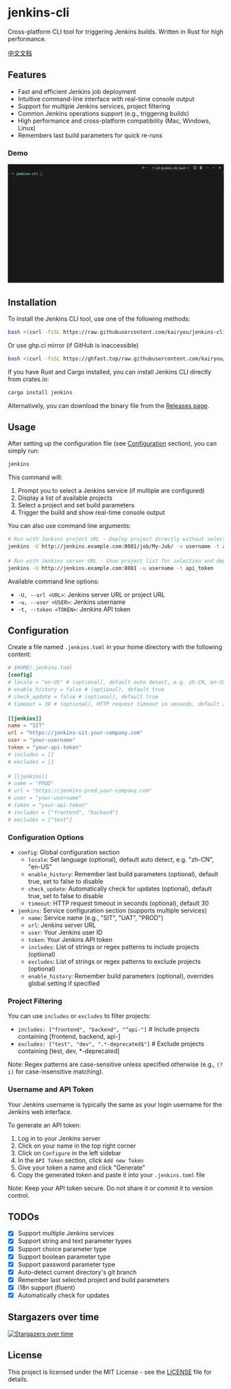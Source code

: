 # jenkins-cli

Cross-platform CLI tool for triggering Jenkins builds. Written in Rust for high performance.

[中文文档](README_zh.md)

## Features

- Fast and efficient Jenkins job deployment
- Intuitive command-line interface with real-time console output
- Support for multiple Jenkins services, project filtering
- Common Jenkins operations support (e.g., triggering builds)
- High performance and cross-platform compatibility (Mac, Windows, Linux)
- Remembers last build parameters for quick re-runs

### Demo

![Demo](./assets/demo.gif)

## Installation

To install the Jenkins CLI tool, use one of the following methods:

```bash
bash <(curl -fsSL https://raw.githubusercontent.com/kairyou/jenkins-cli/main/scripts/install.sh)
```

Or use ghp.ci mirror (if GitHub is inaccessible)

```bash
bash <(curl -fsSL https://ghfast.top/raw.githubusercontent.com/kairyou/jenkins-cli/main/scripts/install.sh)
```

If you have Rust and Cargo installed, you can install Jenkins CLI directly from crates.io:

```bash
cargo install jenkins
```

Alternatively, you can download the binary file from the [Releases page](https://github.com/kairyou/jenkins-cli/releases).

## Usage

After setting up the configuration file (see [Configuration](#configuration) section), you can simply run:

```bash
jenkins
```

This command will:

1. Prompt you to select a Jenkins service (if multiple are configured)
2. Display a list of available projects
3. Select a project and set build parameters
4. Trigger the build and show real-time console output

You can also use command line arguments:

```bash
# Run with Jenkins project URL - Deploy project directly without selection
jenkins -U http://jenkins.example.com:8081/job/My-Job/ -u username -t api_token

# Run with Jenkins server URL - Show project list for selection and deploy
jenkins -U http://jenkins.example.com:8081 -u username -t api_token
```

Available command line options:
- `-U, --url <URL>`: Jenkins server URL or project URL
- `-u, --user <USER>`: Jenkins username
- `-t, --token <TOKEN>`: Jenkins API token

## Configuration

Create a file named `.jenkins.toml` in your home directory with the following content:

```toml
# $HOME/.jenkins.toml
[config]
# locale = "en-US" # (optional), default auto detect, e.g. zh-CN, en-US
# enable_history = false # (optional), default true
# check_update = false # (optional), default true
# timeout = 30 # (optional), HTTP request timeout in seconds, default 30

[[jenkins]]
name = "SIT"
url = "https://jenkins-sit.your-company.com"
user = "your-username"
token = "your-api-token"
# includes = []
# excludes = []

# [[jenkins]]
# name = "PROD"
# url = "https://jenkins-prod.your-company.com"
# user = "your-username"
# token = "your-api-token"
# includes = ["frontend", "backend"]
# excludes = ["test"]
```

### Configuration Options

- `config`: Global configuration section
  - `locale`: Set language (optional), default auto detect, e.g. "zh-CN", "en-US"
  - `enable_history`: Remember last build parameters (optional), default true, set to false to disable
  - `check_update`: Automatically check for updates (optional), default true, set to false to disable
  - `timeout`: HTTP request timeout in seconds (optional), default 30
- `jenkins`: Service configuration section (supports multiple services)
  - `name`: Service name (e.g., "SIT", "UAT", "PROD")
  - `url`: Jenkins server URL
  - `user`: Your Jenkins user ID
  - `token`: Your Jenkins API token
  - `includes`: List of strings or regex patterns to include projects (optional)
  - `excludes`: List of strings or regex patterns to exclude projects (optional)
  - `enable_history`: Remember build parameters (optional), overrides global setting if specified

### Project Filtering

You can use `includes` or `excludes` to filter projects:

- `includes: ["frontend", "backend", "^api-"]` # Include projects containing [frontend, backend, api-]
- `excludes: ["test", "dev", ".*-deprecated$"]` # Exclude projects containing [test, dev, *-deprecated]

Note: Regex patterns are case-sensitive unless specified otherwise (e.g., `(?i)` for case-insensitive matching).

### Username and API Token

Your Jenkins username is typically the same as your login username for the Jenkins web interface.

To generate an API token:

1. Log in to your Jenkins server
2. Click on your name in the top right corner
3. Click on `Configure` in the left sidebar
4. In the `API Token` section, click `Add new Token`
5. Give your token a name and click "Generate"
6. Copy the generated token and paste it into your `.jenkins.toml` file

Note: Keep your API token secure. Do not share it or commit it to version control.

## TODOs

- [x] Support multiple Jenkins services
- [x] Support string and text parameter types
- [x] Support choice parameter type
- [x] Support boolean parameter type
- [x] Support password parameter type
- [x] Auto-detect current directory's git branch
- [x] Remember last selected project and build parameters
- [x] i18n support (fluent)
- [x] Automatically check for updates

## Stargazers over time
[![Stargazers over time](https://starchart.cc/kairyou/jenkins-cli.svg?variant=adaptive)](https://starchart.cc/kairyou/jenkins-cli)

## License

This project is licensed under the MIT License - see the [LICENSE](LICENSE) file for details.

